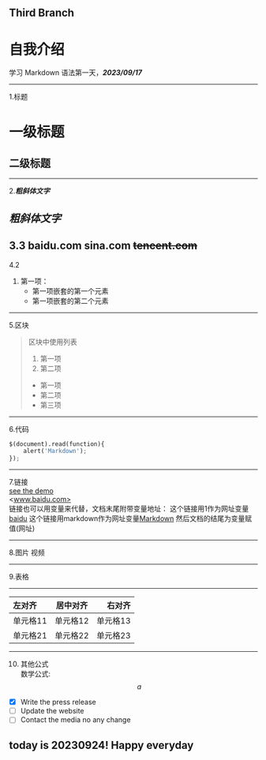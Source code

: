 ## Third Branch
# 自我介绍

学习 Markdown 语法第一天，***2023/09/17***
******
1.标题
# 一级标题

## 二级标题
---
2.***粗斜体文字***

___粗斜体文字___
---
3.3
baidu.com
sina.com
~~tencent.com~~
---
4.2
1. 第一项：
    + 第一项嵌套的第一个元素
    + 第一项嵌套的第二个元素
---
5.区块
> 区块中使用列表
> 1. 第一项
> 2. 第二项
> + 第一项
> + 第二项
> + 第三项
---
6.代码
```python
$(document).read(function){
    alert('Markdown');
});
```
---
7.链接  
[see the demo](http://cfpb.github.io/DOCter/)  
<www.baidu.com>  
链接也可以用变量来代替，文档末尾附带变量地址：
这个链接用1作为网址变量[baidu][1]
这个链接用markdown作为网址变量[Markdown][markdown]
然后文档的结尾为变量赋值(网址)

[1]: http://www.baidu.com
[markdown]: http://www.markdown.com
***
8.图片 视频
***
9.表格
***
|左对齐|居中对齐|右对齐|
|:---|:---:|---:|
|单元格11|单元格12|单元格13|
|单元格21|单元格22|单元格23|
***
10. 其他公式  
数学公式:
 $$
a
$$  
- [x] Write the press release
- [ ] Update the website
- [ ] Contact the media
no any change
## today is 20230924! Happy everyday
